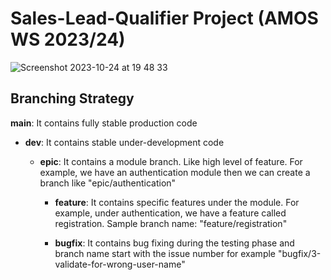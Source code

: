 # Sales-Lead-Qualifier Project (AMOS WS 2023/24)

![Screenshot 2023-10-24 at 19 48 33](https://github.com/amosproj/amos2023ws06-sales-lead-qualifier/assets/45459787/003c9302-760f-4ca7-8c7a-12be99886715)

## Branching Strategy  

**main**: It contains fully stable production code
* **dev**: It contains stable under-development code
    
  * **epic**: It contains a module branch. Like high level of feature. For example, we have an authentication module then we can create a branch like "epic/authentication"

    * **feature**: It contains specific features under the module. For example, under authentication, we have a feature called registration. Sample branch name: "feature/registration"

    * **bugfix**: It contains bug fixing during the testing phase and  branch name start with the issue number for example "bugfix/3-validate-for-wrong-user-name"
